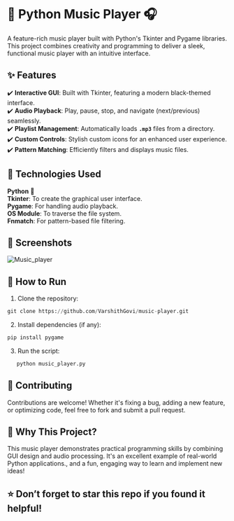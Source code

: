 # 🎵 Python Music Player 🎧

A feature-rich music player built with Python's Tkinter and Pygame libraries. This project combines creativity and programming to deliver a sleek, functional music player with an intuitive interface.

## ✨ Features

✔️ **Interactive GUI**: Built with Tkinter, featuring a modern black-themed interface.\
✔️ **Audio Playback**: Play, pause, stop, and navigate (next/previous) seamlessly.\
✔️ **Playlist Management**: Automatically loads **`.mp3`** files from a directory.\
✔️ **Custom Controls**: Stylish custom icons for an enhanced user experience.\
✔️ **Pattern Matching**: Efficiently filters and displays music files.

## 🔧 Technologies Used

**Python** 🐍\
**Tkinter**: To create the graphical user interface.\
**Pygame**: For handling audio playback.\
**OS Module**: To traverse the file system.\
**Fnmatch**: For pattern-based file filtering.

## 📸 Screenshots

![Music_player](https://github.com/user-attachments/assets/6e687999-ac09-4760-8880-a6a82b10fe6a)


## 🚀 How to Run

1. Clone the repository:
  ```python
git clone https://github.com/VarshithGovi/music-player.git
```
2. Install dependencies (if any):
  ```python
pip install pygame
```
3. Run the script:
```python
   python music_player.py 
```
## 🤝 Contributing

Contributions are welcome! Whether it's fixing a bug, adding a new feature, or optimizing code, feel free to fork and submit a pull request.

## 🌟 Why This Project?

This music player demonstrates practical programming skills by combining GUI design and audio processing. It's an excellent example of real-world Python applications., and a fun, engaging way to learn and implement new ideas!

## ⭐ Don’t forget to star this repo if you found it helpful! 

